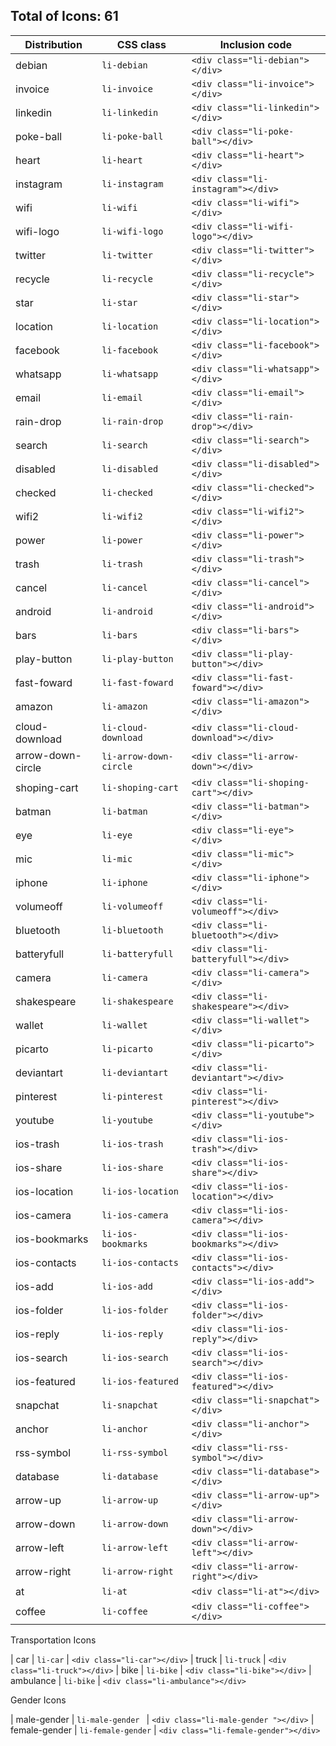 ## Total of Icons: 61


| Distribution          | CSS class                | Inclusion code
| ----------------------|--------------------------|-------------------------------------
| debian                | `li-debian`              | `<div class="li-debian"></div>`
| invoice               | `li-invoice`             | `<div class="li-invoice"></div>`
| linkedin              | `li-linkedin`            | `<div class="li-linkedin"></div>`
| poke-ball             | `li-poke-ball`           | `<div class="li-poke-ball"></div>`
| heart                 | `li-heart`               | `<div class="li-heart"></div>`
| instagram             | `li-instagram`           | `<div class="li-instagram"></div>`
| wifi                  | `li-wifi`                | `<div class="li-wifi"></div>`
| wifi-logo             | `li-wifi-logo`           | `<div class="li-wifi-logo"></div>`
| twitter               | `li-twitter`             | `<div class="li-twitter"></div>`
| recycle               | `li-recycle`             | `<div class="li-recycle"></div>`
| star                  | `li-star`                | `<div class="li-star"></div>`
| location              | `li-location`            | `<div class="li-location"></div>`
| facebook              | `li-facebook`            | `<div class="li-facebook"></div>`
| whatsapp              | `li-whatsapp`            | `<div class="li-whatsapp"></div>`
| email                 | `li-email`               | `<div class="li-email"></div>`
| rain-drop             | `li-rain-drop`           | `<div class="li-rain-drop"></div>`
| search                | `li-search`              | `<div class="li-search"></div>`
| disabled              | `li-disabled`            | `<div class="li-disabled"></div>`
| checked               | `li-checked`             | `<div class="li-checked"></div>`
| wifi2                 | `li-wifi2`               | `<div class="li-wifi2"></div>`
| power                 | `li-power`               | `<div class="li-power"></div>`
| trash                 | `li-trash`               | `<div class="li-trash"></div>`
| cancel                | `li-cancel`              | `<div class="li-cancel"></div>`
| android               | `li-android`             | `<div class="li-android"></div>`
| bars                  | `li-bars`                | `<div class="li-bars"></div>`
| play-button           | `li-play-button`         | `<div class="li-play-button"></div>`
| fast-foward           | `li-fast-foward`         | `<div class="li-fast-foward"></div>`
| amazon                | `li-amazon`              | `<div class="li-amazon"></div>`
| cloud-download        | `li-cloud-download`      | `<div class="li-cloud-download"></div>`
| arrow-down-circle     | `li-arrow-down-circle`   | `<div class="li-arrow-down"></div>`
| shoping-cart          | `li-shoping-cart`        | `<div class="li-shoping-cart"></div>`
| batman                | `li-batman`              | `<div class="li-batman"></div>`
| eye                   | `li-eye`                 | `<div class="li-eye"></div>`
| mic                   | `li-mic`                 | `<div class="li-mic"></div>`
| iphone                | `li-iphone`              | `<div class="li-iphone"></div>`
| volumeoff             | `li-volumeoff`           | `<div class="li-volumeoff"></div>`
| bluetooth             | `li-bluetooth`           | `<div class="li-bluetooth"></div>`
| batteryfull           | `li-batteryfull`         | `<div class="li-batteryfull"></div>`
| camera                | `li-camera`              | `<div class="li-camera"></div>`
| shakespeare           | `li-shakespeare`         | `<div class="li-shakespeare"></div>`
| wallet                | `li-wallet`              | `<div class="li-wallet"></div>`
| picarto               | `li-picarto`             | `<div class="li-picarto"></div>`
| deviantart            | `li-deviantart`          | `<div class="li-deviantart"></div>`
| pinterest             | `li-pinterest`           | `<div class="li-pinterest"></div>`
| youtube               | `li-youtube`             | `<div class="li-youtube"></div>`
| ios-trash             | `li-ios-trash`           | `<div class="li-ios-trash"></div>`
| ios-share             | `li-ios-share`           | `<div class="li-ios-share"></div>`
| ios-location          | `li-ios-location`        | `<div class="li-ios-location"></div>`
| ios-camera            | `li-ios-camera`          | `<div class="li-ios-camera"></div>`
| ios-bookmarks         | `li-ios-bookmarks`       | `<div class="li-ios-bookmarks"></div>`
| ios-contacts          | `li-ios-contacts`        | `<div class="li-ios-contacts"></div>`
| ios-add               | `li-ios-add`             | `<div class="li-ios-add"></div>`
| ios-folder            | `li-ios-folder`          | `<div class="li-ios-folder"></div>`
| ios-reply             | `li-ios-reply`           | `<div class="li-ios-reply"></div>`
| ios-search            | `li-ios-search`          | `<div class="li-ios-search"></div>`
| ios-featured          | `li-ios-featured`        | `<div class="li-ios-featured"></div>`
| snapchat              | `li-snapchat`            | `<div class="li-snapchat"></div>`
| anchor                | `li-anchor`              | `<div class="li-anchor"></div>`
| rss-symbol            | `li-rss-symbol`          | `<div class="li-rss-symbol"></div>`
| database              | `li-database`            | `<div class="li-database"></div>`
| arrow-up              | `li-arrow-up`            | `<div class="li-arrow-up"></div>`
| arrow-down            | `li-arrow-down`          | `<div class="li-arrow-down"></div>`
| arrow-left            | `li-arrow-left`          | `<div class="li-arrow-left"></div>`
| arrow-right           | `li-arrow-right`         | `<div class="li-arrow-right"></div>`
| at                    | `li-at`                  | `<div class="li-at"></div>`
| coffee                | `li-coffee`              | `<div class="li-coffee"></div>`




Transportation Icons


| car                   | `li-car`                 | `<div class="li-car"></div>`
| truck                 | `li-truck`               | `<div class="li-truck"></div>`
| bike                  | `li-bike`                | `<div class="li-bike"></div>`
| ambulance             | `li-bike`                | `<div class="li-ambulance"></div>`


Gender Icons


| male-gender           | `li-male-gender `        | `<div class="li-male-gender "></div>`
| female-gender         | `li-female-gender`       | `<div class="li-female-gender"></div>`



